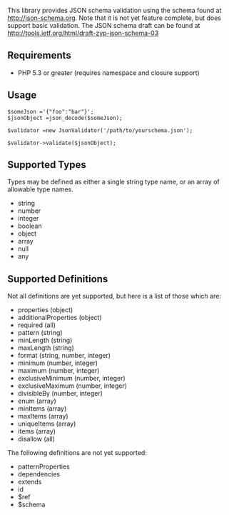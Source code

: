This library provides JSON schema validation using the schema found at http://json-schema.org. 
Note that it is not yet feature complete, but does support basic validation. The JSON schema
draft can be found at http://tools.ietf.org/html/draft-zyp-json-schema-03

## Requirements
- PHP 5.3 or greater (requires namespace and closure support)

## Usage

    $someJson ='{"foo":"bar"}';
    $jsonObject =json_decode($someJson);
    
    $validator =new JsonValidator('/path/to/yourschema.json');
    
    $validator->validate($jsonObject);


## Supported Types

Types may be defined as either a single string type name, or an array of allowable
type names.

- string
- number
- integer
- boolean
- object
- array
- null
- any

## Supported Definitions

Not all definitions are yet supported, but here is a list of those which are:

- properties (object)
- additionalProperties (object)
- required (all)
- pattern (string)
- minLength (string)
- maxLength (string)
- format (string, number, integer)
- minimum (number, integer)
- maximum (number, integer)
- exclusiveMinimum (number, integer)
- exclusiveMaximum (number, integer)
- divisibleBy (number, integer)
- enum (array)
- minItems (array)
- maxItems (array)
- uniqueItems (array)
- items (array)
- disallow (all)

The following definitions are not yet supported:

- patternProperties
- dependencies
- extends
- id
- $ref
- $schema